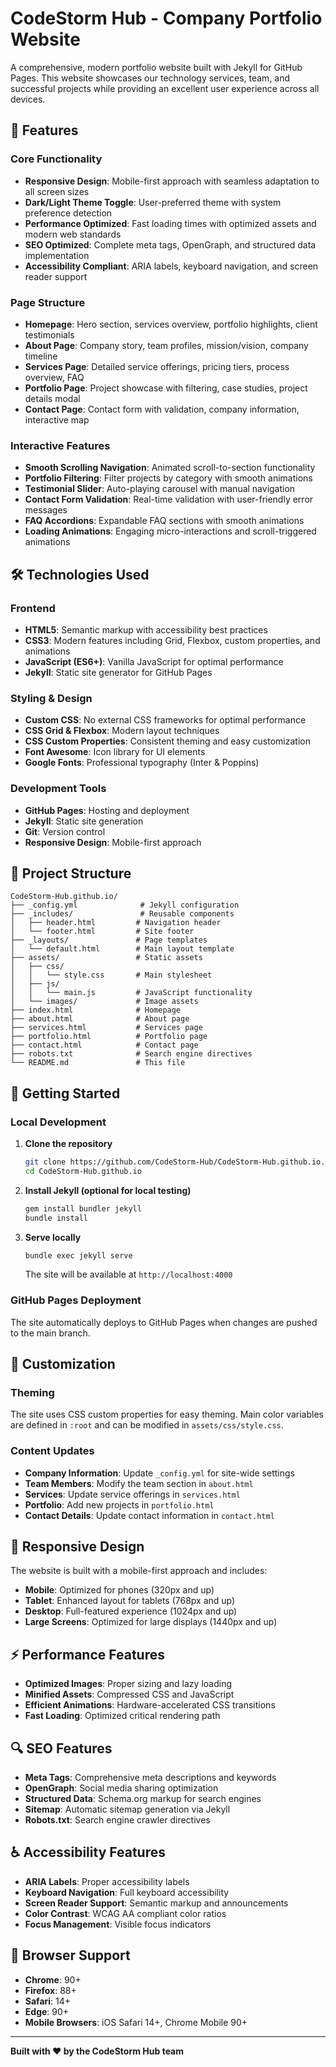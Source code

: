 # CodeStorm Hub - Company Portfolio Website

A comprehensive, modern portfolio website built with Jekyll for GitHub Pages. This website showcases our technology services, team, and successful projects while providing an excellent user experience across all devices.

## 🚀 Features

### Core Functionality
- **Responsive Design**: Mobile-first approach with seamless adaptation to all screen sizes
- **Dark/Light Theme Toggle**: User-preferred theme with system preference detection
- **Performance Optimized**: Fast loading times with optimized assets and modern web standards
- **SEO Optimized**: Complete meta tags, OpenGraph, and structured data implementation
- **Accessibility Compliant**: ARIA labels, keyboard navigation, and screen reader support

### Page Structure
- **Homepage**: Hero section, services overview, portfolio highlights, client testimonials
- **About Page**: Company story, team profiles, mission/vision, company timeline
- **Services Page**: Detailed service offerings, pricing tiers, process overview, FAQ
- **Portfolio Page**: Project showcase with filtering, case studies, project details modal
- **Contact Page**: Contact form with validation, company information, interactive map

### Interactive Features
- **Smooth Scrolling Navigation**: Animated scroll-to-section functionality
- **Portfolio Filtering**: Filter projects by category with smooth animations
- **Testimonial Slider**: Auto-playing carousel with manual navigation
- **Contact Form Validation**: Real-time validation with user-friendly error messages
- **FAQ Accordions**: Expandable FAQ sections with smooth animations
- **Loading Animations**: Engaging micro-interactions and scroll-triggered animations

## 🛠️ Technologies Used

### Frontend
- **HTML5**: Semantic markup with accessibility best practices
- **CSS3**: Modern features including Grid, Flexbox, custom properties, and animations
- **JavaScript (ES6+)**: Vanilla JavaScript for optimal performance
- **Jekyll**: Static site generator for GitHub Pages

### Styling & Design
- **Custom CSS**: No external CSS frameworks for optimal performance
- **CSS Grid & Flexbox**: Modern layout techniques
- **CSS Custom Properties**: Consistent theming and easy customization
- **Font Awesome**: Icon library for UI elements
- **Google Fonts**: Professional typography (Inter & Poppins)

### Development Tools
- **GitHub Pages**: Hosting and deployment
- **Jekyll**: Static site generation
- **Git**: Version control
- **Responsive Design**: Mobile-first approach

## 📁 Project Structure

```
CodeStorm-Hub.github.io/
├── _config.yml              # Jekyll configuration
├── _includes/               # Reusable components
│   ├── header.html         # Navigation header
│   └── footer.html         # Site footer
├── _layouts/               # Page templates
│   └── default.html        # Main layout template
├── assets/                 # Static assets
│   ├── css/
│   │   └── style.css       # Main stylesheet
│   ├── js/
│   │   └── main.js         # JavaScript functionality
│   └── images/             # Image assets
├── index.html              # Homepage
├── about.html              # About page
├── services.html           # Services page
├── portfolio.html          # Portfolio page
├── contact.html            # Contact page
├── robots.txt              # Search engine directives
└── README.md               # This file
```

## 🚦 Getting Started

### Local Development

1. **Clone the repository**
   ```bash
   git clone https://github.com/CodeStorm-Hub/CodeStorm-Hub.github.io.git
   cd CodeStorm-Hub.github.io
   ```

2. **Install Jekyll (optional for local testing)**
   ```bash
   gem install bundler jekyll
   bundle install
   ```

3. **Serve locally**
   ```bash
   bundle exec jekyll serve
   ```
   
   The site will be available at `http://localhost:4000`

### GitHub Pages Deployment

The site automatically deploys to GitHub Pages when changes are pushed to the main branch.

## 🎨 Customization

### Theming
The site uses CSS custom properties for easy theming. Main color variables are defined in `:root` and can be modified in `assets/css/style.css`.

### Content Updates
- **Company Information**: Update `_config.yml` for site-wide settings
- **Team Members**: Modify the team section in `about.html`
- **Services**: Update service offerings in `services.html`
- **Portfolio**: Add new projects in `portfolio.html`
- **Contact Details**: Update contact information in `contact.html`

## 📱 Responsive Design

The website is built with a mobile-first approach and includes:
- **Mobile**: Optimized for phones (320px and up)
- **Tablet**: Enhanced layout for tablets (768px and up)
- **Desktop**: Full-featured experience (1024px and up)
- **Large Screens**: Optimized for large displays (1440px and up)

## ⚡ Performance Features

- **Optimized Images**: Proper sizing and lazy loading
- **Minified Assets**: Compressed CSS and JavaScript
- **Efficient Animations**: Hardware-accelerated CSS transitions
- **Fast Loading**: Optimized critical rendering path

## 🔍 SEO Features

- **Meta Tags**: Comprehensive meta descriptions and keywords
- **OpenGraph**: Social media sharing optimization
- **Structured Data**: Schema.org markup for search engines
- **Sitemap**: Automatic sitemap generation via Jekyll
- **Robots.txt**: Search engine crawler directives

## ♿ Accessibility Features

- **ARIA Labels**: Proper accessibility labels
- **Keyboard Navigation**: Full keyboard accessibility
- **Screen Reader Support**: Semantic markup and announcements
- **Color Contrast**: WCAG AA compliant color ratios
- **Focus Management**: Visible focus indicators

## 🧪 Browser Support

- **Chrome**: 90+
- **Firefox**: 88+
- **Safari**: 14+
- **Edge**: 90+
- **Mobile Browsers**: iOS Safari 14+, Chrome Mobile 90+

---

**Built with ❤️ by the CodeStorm Hub team**